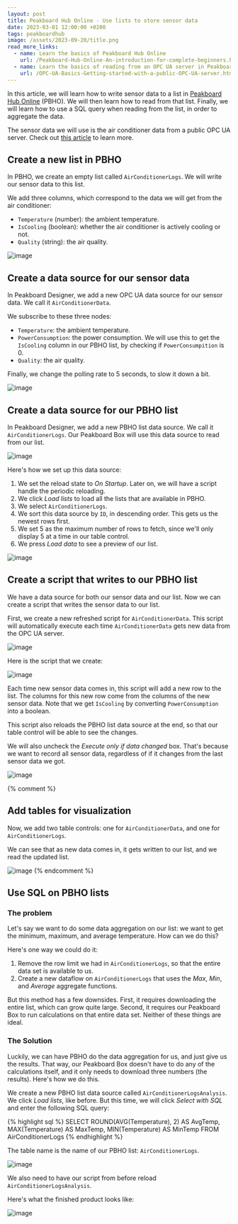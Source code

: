 ```yaml
---
layout: post
title: Peakboard Hub Online - Use lists to store sensor data
date: 2023-03-01 12:00:00 +0200
tags: peakboardhub
image: /assets/2023-09-20/title.png
read_more_links:
  - name: Learn the basics of Peakboard Hub Online
    url: /Peakboard-Hub-Online-An-introduction-for-complete-beginners.html
  - name: Learn the basics of reading from an OPC UA server in Peakboard
    url: /OPC-UA-Basics-Getting-started-with-a-public-OPC-UA-server.html
---
```


In this article, we will learn how to write sensor data to a list in [Peakboard Hub Online](/Peakboard-Hub-Online-An-introduction-for-complete-beginners.html) (PBHO). We will then learn how to read from that list. Finally, we will learn how to use a SQL query when reading from the list, in order to aggregate the data.

The sensor data we will use is the air conditioner data from a public OPC UA server. Check out [this article](/OPC-UA-Basics-Getting-started-with-a-public-OPC-UA-server.html) to learn more.


## Create a new list in PBHO

In PBHO, we create an empty list called `AirConditionerLogs`. We will write our sensor data to this list.

We add three columns, which correspond to the data we will get from the air conditioner:

* `Temperature`  (number): the ambient temperature.
* `IsCooling` (boolean): whether the air conditioner is actively cooling or not.
* `Quality` (string): the air quality.

![image](/assets/2023-09-20/020.png)


## Create a data source for our sensor data

In Peakboard Designer, we add a new OPC UA data source for our sensor data. We call it `AirConditionerData`.

We subscribe to these three nodes:

* `Temperature`: the ambient temperature.
* `PowerConsumption`: the power consumption. We will use this to get the `IsCooling` column in our PBHO list, by checking if `PowerConsumpition` is 0.
* `Quality`: the air quality.

Finally, we change the polling rate to 5 seconds, to slow it down a bit.

![image](/assets/2023-09-20/010.png)

## Create a data source for our PBHO list

In Peakboard Designer, we add a new PBHO list data source. We call it `AirConditionerLogs`. Our Peakboard Box will use this data source to read from our list.

![image](/assets/2023-09-20/030.png)

Here's how we set up this data source:

1. We set the reload state to *On Startup*.  Later on, we will have a script handle the periodic reloading.
2. We click *Load lists* to load all the lists that are available in PBHO.
3. We select `AirConditionerLogs`.
4. We sort this data source by `ID`, in descending order. This gets us the newest rows first.
5. We set 5 as the maximum number of rows to fetch, since we'll only display 5 at a time in our table control.
6. We press *Load data* to see a preview of our list.

![image](/assets/2023-09-20/040.png)


## Create a script that writes to our PBHO list

We have a data source for both our sensor data and our list. Now we can create a script that writes the sensor data to our list.

First, we create a new refreshed script for `AirConditionerData`. This script will automatically execute each time `AirConditionerData` gets new data from the OPC UA server.

![image](/assets/2023-09-20/050.png)

Here is the script that we create:

![image](/assets/2023-09-20/060.png)

Each time new sensor data comes in, this script will add a new row to the list. The columns for this new row come from the columns of the new sensor data. Note that we get `IsCooling` by converting `PowerConsumption` into a boolean.

This script also reloads the PBHO list data source at the end, so that our table control will be able to see the changes.

We will also uncheck the *Execute only if data changed* box. That's because we want to record all sensor data, regardless of if it changes from the last sensor data we got.

![image](/assets/2023-09-20/070.png)

{% comment %}
## Add tables for visualization

Now, we add two table controls: one for `AirConditionerData`, and one for `AirConditionerLogs`.

We can see that as new data comes in, it gets written to our list, and we read the updated list.

![image](/assets/2023-09-20/080.gif)
{% endcomment %}

## Use SQL on PBHO lists

### The problem

Let's say we want to do some data aggregation on our list: we want to get the minimum, maximum, and average temperature. How can we do this?

Here's one way we could do it:

1. Remove the row limit we had in `AirConditionerLogs`, so that the entire data set is available to us.
2. Create a new dataflow on `AirConditionerLogs` that uses the *Max*, *Min*, and *Average* aggregate functions.

But this method has a few downsides. First, it requires downloading the entire list, which can grow quite large. Second, it requires our Peakboard Box to run calculations on that entire data set. Neither of these things are ideal.


### The Solution

Luckily, we can have PBHO do the data aggregation for us, and just give us the results. That way, our Peakboard Box doesn't have to do any of the calculations itself, and it only needs to download three numbers (the results). Here's how we do this.

We create a new PBHO list data source called `AirConditionerLogsAnalysis`. We click *Load lists*, like before. But this time, we will click *Select with SQL* and enter the following SQL query:

{% highlight sql %}
SELECT
  ROUND(AVG(Temperature), 2) AS AvgTemp,
  MAX(Temperature) AS MaxTemp,
  MIN(Temperature) AS MinTemp
FROM
  AirConditionerLogs
{% endhighlight %}

The table name is the name of our PBHO list: `AirConditionerLogs`.

![image](/assets/2023-09-20/090.png)

We also need to have our script from before reload `AirConditionerLogsAnalysis`.

Here's what the finished product looks like:

![image](/assets/2023-09-20/100.png)

